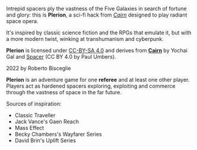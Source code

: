 Intrepid spacers ply the vastness of the Five Galaxies in search of fortune and glory: this is **Plerion**, a sci-fi hack from [*Cairn*](https://cairnrpg.com) designed to play radiant space opera.

It's inspired by classic science fiction and the RPGs that emulate it, but with a more modern twist, winking at transhumanism and cyberpunk.

**Plerion** is licensed under [CC-BY-SA 4.0](https://creativecommons.org/licenses/by-sa/4.0/) and derives from [**Cairn**](https://cairnrpg.com) by Yochai Gal and [Spacer](https://3rddog.itch.io/spacer-v2) (CC BY 4.0 by Paul Umbers).

2022 by Roberto Bisceglie

**Plerion** is an adventure game for one **referee** and at least one other player.
Players act as hardened spacers exploring, exploiting and commerce through the vastness of space in the far future.

Sources of inspiration:
- Classic Traveller
- Jack Vance's Gaen Reach
- Mass Effect
- Becky Chambers's Wayfarer Series
- David Brin's Uplift Series
